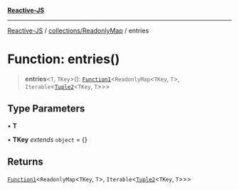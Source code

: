 [**Reactive-JS**](../../../README.md)

***

[Reactive-JS](../../../README.md) / [collections/ReadonlyMap](../README.md) / entries

# Function: entries()

> **entries**\<`T`, `TKey`\>(): [`Function1`](../../../functions/type-aliases/Function1.md)\<`ReadonlyMap`\<`TKey`, `T`\>, `Iterable`\<[`Tuple2`](../../../functions/type-aliases/Tuple2.md)\<`TKey`, `T`\>\>\>

## Type Parameters

• **T**

• **TKey** *extends* `object` = \{\}

## Returns

[`Function1`](../../../functions/type-aliases/Function1.md)\<`ReadonlyMap`\<`TKey`, `T`\>, `Iterable`\<[`Tuple2`](../../../functions/type-aliases/Tuple2.md)\<`TKey`, `T`\>\>\>
